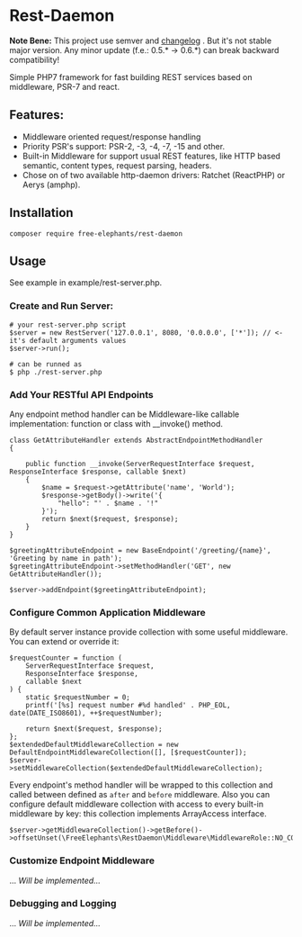 # Rest-Daemon

**Note Bene:** 
This project use semver and [changelog](CHANGELOG.md) . 
But it's not stable major version. 
Any minor update (f.e.: 0.5.* -> 0.6.*) can break backward compatibility!    

Simple PHP7 framework for fast building REST services based on middleware, PSR-7 and react.   
 
## Features: 

- Middleware oriented request/response handling
- Priority PSR's support: PSR-2, -3, -4, -7, -15 and other. 
- Built-in Middleware for support usual REST features, like HTTP based semantic, content types, request parsing, headers. 
- Chose on of two available http-daemon drivers: Ratchet (ReactPHP) or Aerys (amphp). 


## Installation 

```
composer require free-elephants/rest-daemon
```

## Usage

See example in example/rest-server.php. 

### Create and Run Server:

```
# your rest-server.php script
$server = new RestServer('127.0.0.1', 8080, '0.0.0.0', ['*']); // <- it's default arguments values
$server->run();

# can be runned as
$ php ./rest-server.php 
```
### Add Your RESTful API Endpoints

Any endpoint method handler can be Middleware-like callable implementation: function or class with __invoke() method.  
```
class GetAttributeHandler extends AbstractEndpointMethodHandler
{

    public function __invoke(ServerRequestInterface $request, ResponseInterface $response, callable $next)
    {
        $name = $request->getAttribute('name', 'World');
        $response->getBody()->write('{
            "hello": "' . $name . '!"
        }');
        return $next($request, $response);
    }
}

$greetingAttributeEndpoint = new BaseEndpoint('/greeting/{name}', 'Greeting by name in path');
$greetingAttributeEndpoint->setMethodHandler('GET', new GetAttributeHandler());

$server->addEndpoint($greetingAttributeEndpoint);
```

### Configure Common Application Middleware

By default server instance provide collection with some useful middleware. 
You can extend or override it: 
```
$requestCounter = function (
    ServerRequestInterface $request,
    ResponseInterface $response,
    callable $next
) {
    static $requestNumber = 0;
    printf('[%s] request number #%d handled' . PHP_EOL, date(DATE_ISO8601), ++$requestNumber);

    return $next($request, $response);
};
$extendedDefaultMiddlewareCollection = new DefaultEndpointMiddlewareCollection([], [$requestCounter]);
$server->setMiddlewareCollection($extendedDefaultMiddlewareCollection);
```

Every endpoint's method handler will be wrapped to this collection and called between defined as `after` and `before` middleware. 
Also you can configure default middleware collection with access to every built-in middleware by key: this collection implements ArrayAccess interface. 
```
$server->getMiddlewareCollection()->getBefore()->offsetUnset(\FreeElephants\RestDaemon\Middleware\MiddlewareRole::NO_CONTENT_STATUS_SETTER);
```

### Customize Endpoint Middleware
... _Will be implemented..._

### Debugging and Logging
... _Will be implemented..._
